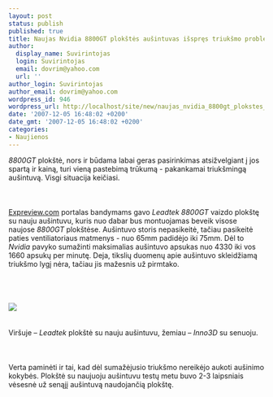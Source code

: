 ```yaml
---
layout: post
status: publish
published: true
title: Naujas Nvidia 8800GT plokštės aušintuvas išspręs triukšmo problemas
author:
  display_name: Suvirintojas
  login: Suvirintojas
  email: dovrim@yahoo.com
  url: ''
author_login: Suvirintojas
author_email: dovrim@yahoo.com
wordpress_id: 946
wordpress_url: http://localhost/site/new/naujas_nvidia_8800gt_plokstes_ausintuvas_isspres_triuksmo_problemas/
date: '2007-12-05 16:48:02 +0200'
date_gmt: '2007-12-05 16:48:02 +0200'
categories:
- Naujienos
---
```

<p><i>8800GT</i> plokštė, nors ir būdama labai geras pasirinkimas atsižvelgiant į jos spartą ir kainą, turi vieną pastebimą trūkumą - pakankamai triukšmingą aušintuvą. Visgi situacija keičiasi.<br />
<br><br />
<br><a class="ns" href="http://en.expreview.com/?p=78#more-78">Expreview.com</a> portalas bandymams gavo <i>Leadtek 8800GT</i> vaizdo plokštę su nauju aušintuvu, kuris nuo dabar bus montuojamas beveik visose naujose <i>8800GT</i> plokštėse. Aušintuvo storis nepasikeitė, tačiau pasikeitė paties ventiliatoriaus matmenys - nuo 65mm padidėjo iki 75mm. Dėl to <i>Nvidia</i> pavyko sumažinti maksimalias aušintuvo apsukas nuo 4330 iki vos 1660 apsukų per minutę. Deja, tikslių duomenų apie aušintuvo skleidžiamą triukšmo lygį nėra, tačiau jis mažesnis už pirmtako.<br />
<br><br />
<br><br><img src="http://img100.imageshack.us/img100/2459/leadtekpx8800gt05bm8.jpg"><br><br />
<br><span class="saltinis">Viršuje – <i>Leadtek</i> plokštė su nauju aušintuvu, žemiau – <i>Inno3D</i> su senuoju.</span><br />
<br><br />
<br>Verta paminėti ir tai, kad dėl sumažėjusio triukšmo nereikėjo aukoti aušinimo kokybės. Plokštė su naujuoju aušintuvu testų metu buvo 2-3 laipsniais vėsesnė už senąjį aušintuvą naudojančią plokštę.</p>
